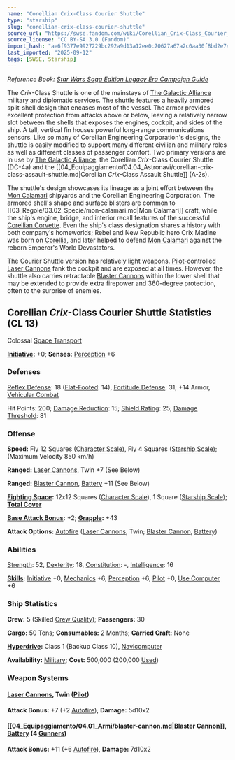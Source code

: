 ```yaml
---
name: "Corellian Crix-Class Courier Shuttle"
type: "starship"
slug: "corellian-crix-class-courier-shuttle"
source_url: "https://swse.fandom.com/wiki/Corellian_Crix-Class_Courier_Shuttle"
source_license: "CC BY-SA 3.0 (Fandom)"
import_hash: "ae6f9377e9927229bc292a9d13a12ee0c70627a67a2c0aa30f8bd2e744cf69a5"
last_imported: "2025-09-12"
tags: [SWSE, Starship]
---
```

*Reference Book: [Star Wars Saga Edition Legacy Era Campaign Guide](https://swse.fandom.com/wiki/Star_Wars_Saga_Edition_Legacy_Era_Campaign_Guide)*

The *Crix*-Class Shuttle is one of the mainstays of [The Galactic Alliance](https://swse.fandom.com/wiki/The_Galactic_Alliance) military and diplomatic services. The shuttle features a heavily armored split-shell design that encases most of the vessel. The armor provides excellent protection from attacks above or below, leaving a relatively narrow slot between the shells that exposes the engines, cockpit, and sides of the ship. A tall, vertical fin houses powerful long-range communications sensors. Like so many of Corellian Engineering Corporation's designs, the shuttle is easily modified to support many different civilian and military roles as well as different classes of passenger comfort. Two primary versions are in use by [The Galactic Alliance](https://swse.fandom.com/wiki/The_Galactic_Alliance): the Corellian *Crix*-Class Courier Shuttle (DC-4a) and the [[04_Equipaggiamento/04.04_Astronavi/corellian-crix-class-assault-shuttle.md|Corellian *Crix*-Class Assault Shuttle]] (A-2s). 

The shuttle's design showcases its lineage as a joint effort between the [Mon Calamari](https://swse.fandom.com/wiki/Mon_Calamari_(Planet)) shipyards and the Corellian Engineering Corporation. The armored shell's shape and surface blisters are common to [[03_Regole/03.02_Specie/mon-calamari.md|Mon Calamari]] craft, while the ship's engine, bridge, and interior recall features of the successful [Corellian Corvette](https://swse.fandom.com/wiki/Corellian_Corvette). Even the ship's class designation shares a history with both company's homeworlds; Rebel and New Republic hero Crix Madine was born on [Corellia](https://swse.fandom.com/wiki/Corellia), and later helped to defend [Mon Calamari](https://swse.fandom.com/wiki/Mon_Calamari_(Planet)) against the reborn Emperor's World Devastators. 

The Courier Shuttle version has relatively light weapons. [Pilot](https://swse.fandom.com/wiki/Pilot_(Vehicle_Combat))-controlled [Laser Cannons](https://swse.fandom.com/wiki/Laser_Cannons) fank the cockpit and are exposed at all times. However, the shuttle also carries retractable [Blaster Cannons](https://swse.fandom.com/wiki/Blaster_Cannons) within the lower shell that may be extended to provide extra firepower and 360-degree protection, often to the surprise of enemies.

## Corellian *Crix*-Class Courier Shuttle Statistics (CL 13)
Colossal [Space Transport](https://swse.fandom.com/wiki/Space_Transport)

**[Initiative](https://swse.fandom.com/wiki/Initiative):** +0; **Senses:** [Perception](https://swse.fandom.com/wiki/Perception) +6
### Defenses
[Reflex Defense](https://swse.fandom.com/wiki/Reflex_Defense_(Vehicles)): 18 ([Flat-Footed](https://swse.fandom.com/wiki/Flat-Footed): 14), [Fortitude Defense](https://swse.fandom.com/wiki/Fortitude_Defense_(Vehicles)): 31; +14 Armor, [Vehicular Combat](https://swse.fandom.com/wiki/Vehicular_Combat)

Hit Points: 200; [Damage Reduction](https://swse.fandom.com/wiki/Damage_Reduction): 15; [Shield Rating](https://swse.fandom.com/wiki/Shield_Rating): 25; [Damage Threshold](https://swse.fandom.com/wiki/Damage_Threshold_(Vehicles)): 81
### Offense
**Speed:** Fly 12 Squares ([Character Scale](https://swse.fandom.com/wiki/Character_Scale)), Fly 4 Squares ([Starship Scale](https://swse.fandom.com/wiki/Starship_Scale)); (Maximum Velocity 850 km/h)

**Ranged:** [Laser Cannons](https://swse.fandom.com/wiki/Laser_Cannons), Twin +7 (See Below)

**Ranged:** [Blaster Cannon](https://swse.fandom.com/wiki/Blaster_Cannon_(Vehicles)), [Battery](https://swse.fandom.com/wiki/Battery) +11 (See Below)

**[Fighting Space](https://swse.fandom.com/wiki/Fighting_Space):** 12x12 Squares ([Character Scale](https://swse.fandom.com/wiki/Character_Scale)), 1 Square ([Starship Scale](https://swse.fandom.com/wiki/Starship_Scale)); **[Total Cover](https://swse.fandom.com/wiki/Total_Cover)**

**[Base Attack Bonus](https://swse.fandom.com/wiki/Base_Attack_Bonus):** +2; **[Grapple](https://swse.fandom.com/wiki/Grapple):** +43

**Attack Options:** [Autofire](https://swse.fandom.com/wiki/Autofire_(Vehicle_Combat)) ([Laser Cannons](https://swse.fandom.com/wiki/Laser_Cannons), Twin; [Blaster Cannon](https://swse.fandom.com/wiki/Blaster_Cannon_(Vehicles)), [Battery](https://swse.fandom.com/wiki/Battery))
### Abilities
[Strength](https://swse.fandom.com/wiki/Strength): 52, [Dexterity](https://swse.fandom.com/wiki/Dexterity): 18, [Constitution](https://swse.fandom.com/wiki/Constitution): -, [Intelligence](https://swse.fandom.com/wiki/Intelligence): 16

**[Skills](https://swse.fandom.com/wiki/Skills):** [Initiative](https://swse.fandom.com/wiki/Initiative) +0, [Mechanics](https://swse.fandom.com/wiki/Mechanics) +6, [Perception](https://swse.fandom.com/wiki/Perception) +6, [Pilot](https://swse.fandom.com/wiki/Pilot) +0, [Use Computer](https://swse.fandom.com/wiki/Use_Computer) +6
### Ship Statistics
**Crew:** 5 (Skilled [Crew Quality](https://swse.fandom.com/wiki/Crew_Quality)); **Passengers:** 30

**Cargo:** 50 Tons; **Consumables:** 2 Months; **Carried Craft:** None

**[Hyperdrive](https://swse.fandom.com/wiki/Hyperdrive):** Class 1 (Backup Class 10), [Navicomputer](https://swse.fandom.com/wiki/Navicomputer)

**Availability:** [Military](https://swse.fandom.com/wiki/Military); **Cost:** 500,000 (200,000 [Used](https://swse.fandom.com/wiki/Used))
### Weapon Systems
#### **[Laser Cannons](https://swse.fandom.com/wiki/Laser_Cannons), Twin ([Pilot](https://swse.fandom.com/wiki/Pilot_(Vehicle_Combat)))**
**Attack Bonus:** +7 (+2 [Autofire](https://swse.fandom.com/wiki/Autofire_(Vehicle_Combat))), **Damage:** 5d10x2
#### **[[04_Equipaggiamento/04.01_Armi/blaster-cannon.md|Blaster Cannon]], [Battery](https://swse.fandom.com/wiki/Battery) (4 [Gunners](https://swse.fandom.com/wiki/Gunners))**
**Attack Bonus:** +11 (+6 [Autofire](https://swse.fandom.com/wiki/Autofire_(Vehicle_Combat))), **Damage:** 7d10x2